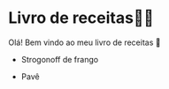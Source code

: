 # Livro de receitas:woman_cook:

Olá! Bem vindo ao meu livro de receitas :wave:

- Strogonoff de frango

- Pavê

  

